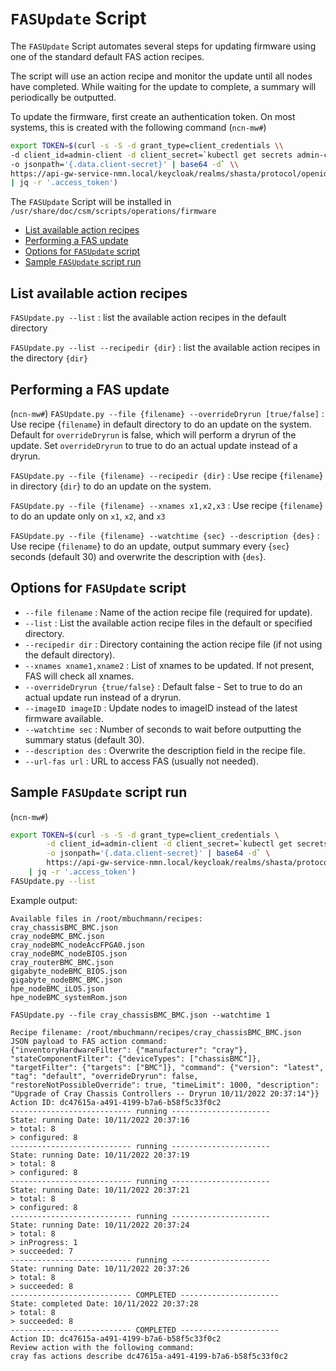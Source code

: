 # `FASUpdate` Script

The `FASUpdate` Script automates several steps for updating firmware using one of the standard default FAS action recipes.

The script will use an action recipe and monitor the update until all nodes have completed.
While waiting for the update to complete, a summary will periodically be outputted.

To update the firmware, first create an authentication token.
On most systems, this is created with the following command (`ncn-mw#`)

```bash
export TOKEN=$(curl -s -S -d grant_type=client_credentials \\
-d client_id=admin-client -d client_secret=`kubectl get secrets admin-client-auth \\
-o jsonpath='{.data.client-secret}' | base64 -d` \\
https://api-gw-service-nmn.local/keycloak/realms/shasta/protocol/openid-connect/token \\
| jq -r '.access_token')
```

The `FASUpdate` Script will be installed in `/usr/share/doc/csm/scripts/operations/firmware`

* [List available action recipes](#list-available-action-recipes)
* [Performing a FAS update](#performing-a-fas-update)
* [Options for `FASUpdate` script](#options-for-fasupdate-script)
* [Sample `FASUpdate` script run](#sample-fasupdate-script-run)

## List available action recipes

`FASUpdate.py --list` : list the available action recipes in the default directory

`FASUpdate.py --list --recipedir {dir}` : list the available action recipes in the directory `{dir}`

## Performing a FAS update

(`ncn-mw#`) `FASUpdate.py --file {filename} --overrideDryrun [true/false]` : Use recipe {`filename`} in default directory to do an update on the system.
Default for `overrideDryrun` is false, which will perform a dryrun of the update.
Set `overrideDryrun` to true to do an actual update instead of a dryrun.

`FASUpdate.py --file {filename} --recipedir {dir}` : Use recipe {`filename`} in directory {`dir`} to do an update on the system.

`FASUpdate.py --file {filename} --xnames x1,x2,x3` : Use recipe {`filename`} to do an update only on `x1`, `x2`, and `x3`

`FASUpdate.py --file {filename} --watchtime {sec} --description {des}` : Use recipe {`filename`} to do an update, output summary every {`sec`} seconds (default 30) and overwrite the description with {`des`}.

## Options for `FASUpdate` script

* `--file filename` : Name of the action recipe file (required for update).
* `--list` : List the available action recipe files in the default or specified directory.
* `--recipedir dir` : Directory containing the action recipe file (if not using the default directory).
* `--xnames xname1,xname2` : List of xnames to be updated.  If not present, FAS will check all xnames.
* `--overrideDryrun {true/false}` : Default false - Set to true to do an actual update run instead of a dryrun.
* `--imageID imageID` : Update nodes to imageID instead of the latest firmware available.
* `--watchtime sec` : Number of seconds to wait before outputting the summary status (default 30).
* `--description des` : Overwrite the description field in the recipe file.
* `--url-fas url` : URL to access FAS (usually not needed).

## Sample `FASUpdate` script run

(`ncn-mw#`)

```bash
export TOKEN=$(curl -s -S -d grant_type=client_credentials \
        -d client_id=admin-client -d client_secret=`kubectl get secrets admin-client-auth \
        -o jsonpath='{.data.client-secret}' | base64 -d` \
        https://api-gw-service-nmn.local/keycloak/realms/shasta/protocol/openid-connect/token \
    | jq -r '.access_token')
FASUpdate.py --list
```

Example output:

```text
Available files in /root/mbuchmann/recipes:
cray_chassisBMC_BMC.json
cray_nodeBMC_BMC.json
cray_nodeBMC_nodeAccFPGA0.json
cray_nodeBMC_nodeBIOS.json
cray_routerBMC_BMC.json
gigabyte_nodeBMC_BIOS.json
gigabyte_nodeBMC_BMC.json
hpe_nodeBMC_iLO5.json
hpe_nodeBMC_systemRom.json

FASUpdate.py --file cray_chassisBMC_BMC.json --watchtime 1

Recipe filename: /root/mbuchmann/recipes/cray_chassisBMC_BMC.json
JSON payload to FAS action command:
{"inventoryHardwareFilter": {"manufacturer": "cray"}, "stateComponentFilter": {"deviceTypes": ["chassisBMC"]}, "targetFilter": {"targets": ["BMC"]}, "command": {"version": "latest", "tag": "default", "overrideDryrun": false, "restoreNotPossibleOverride": true, "timeLimit": 1000, "description": "Upgrade of Cray Chassis Controllers -- Dryrun 10/11/2022 20:37:14"}}
Action ID: dc47615a-a491-4199-b7a6-b58f5c33f0c2
--------------------------- running ----------------------
State: running Date: 10/11/2022 20:37:16
> total: 8
> configured: 8
--------------------------- running ----------------------
State: running Date: 10/11/2022 20:37:19
> total: 8
> configured: 8
--------------------------- running ----------------------
State: running Date: 10/11/2022 20:37:21
> total: 8
> configured: 8
--------------------------- running ----------------------
State: running Date: 10/11/2022 20:37:24
> total: 8
> inProgress: 1
> succeeded: 7
--------------------------- running ----------------------
State: running Date: 10/11/2022 20:37:26
> total: 8
> succeeded: 8
--------------------------- COMPLETED ----------------------
State: completed Date: 10/11/2022 20:37:28
> total: 8
> succeeded: 8
--------------------------- COMPLETED ----------------------
Action ID: dc47615a-a491-4199-b7a6-b58f5c33f0c2
Review action with the following command:
cray fas actions describe dc47615a-a491-4199-b7a6-b58f5c33f0c2
```
